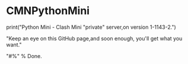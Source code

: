 # CMNPythonMini
print("Python Mini - Clash Mini "private" server,on version 1-1143-2.")

"Keep an eye on this GitHub page,and soon enough, you'll get what you want."

"#%" % Done.
